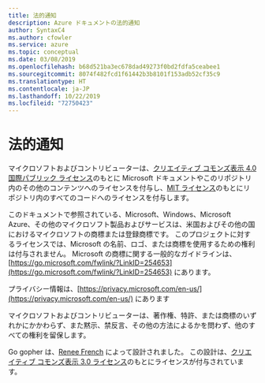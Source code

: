 ```yaml
---
title: 法的通知
description: Azure ドキュメントの法的通知
author: SyntaxC4
ms.author: cfowler
ms.service: azure
ms.topic: conceptual
ms.date: 03/08/2019
ms.openlocfilehash: b68d521ba3ec678dad49273f0bd2fdfa5ceabee1
ms.sourcegitcommit: 8074f482fcd1f61442b3b8101f153adb52cf35c9
ms.translationtype: HT
ms.contentlocale: ja-JP
ms.lasthandoff: 10/22/2019
ms.locfileid: "72750423"
---
```

# <a name="legal-notices"></a>法的通知

マイクロソフトおよびコントリビューターは、[クリエイティブ コモンズ表示 4.0 国際パブリック ライセンス](https://creativecommons.org/licenses/by/4.0/legalcode)のもとに Microsoft ドキュメントやこのリポジトリ内のその他のコンテンツへのライセンスを付与し、[MIT ライセンス](https://opensource.org/licenses/MIT)のもとにリポジトリ内のすべてのコードへのライセンスを付与します。

このドキュメントで参照されている、Microsoft、Windows、Microsoft Azure、その他のマイクロソフト製品およびサービスは、米国およびその他の国におけるマイクロソフトの商標または登録商標です。
このプロジェクトに対するライセンスでは、Microsoft の名前、ロゴ、または商標を使用するための権利は付与されません。
Microsoft の商標に関する一般的なガイドラインは、[https://go.microsoft.com/fwlink/?LinkID=254653](https://go.microsoft.com/fwlink/?LinkID=254653) にあります。

プライバシー情報は、[https://privacy.microsoft.com/en-us/](https://privacy.microsoft.com/en-us/) にあります

マイクロソフトおよびコントリビューターは、著作権、特許、または商標のいずれかにかかわらず、また黙示、禁反言、その他の方法によるかを問わず、他のすべての権利を留保します。

Go gopher は、[Renee French](https://reneefrench.blogspot.com/) によって設計されました。
この設計は、[クリエイティブ コモンズ表示 3.0 ライセンス](https://creativecommons.org/licenses/by/3.0/us/)のもとにライセンスが付与されています。
